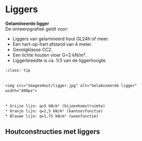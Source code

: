 # Liggers

**Gelamineerde ligger**  
De ontwerpgrafiek geldt voor:

- Liggers van gelamineerd hout GL24h of meer.
- Een hart-op-hart afstand van 4 meter.
- Gevolgklasse CC2.
- Een lichte houten vloer G=2 kN/m².
- Liggerbreedte is ca. 1/3 van de liggerhoogte.


`````{admonition} Gelamineerde ligger
:class: tip


<img src="ImagesHout/ligger.jpg" alt="Gelamineerde ligger" width="400px">


* Grijze lijn: q=5 kN/m² (bijeenkomstruimte)
* Oranje lijn: q=2,5 kN/m² (kantoorfunctie)
* Blauwe lijn: q=1,75 kN/m² (woonfunctie)

`````

## Houtconstructies met liggers

<!DOCTYPE html>
<html lang="nl">
<head>
    <meta charset="UTF-8">
    <meta name="viewport" content="width=device-width, initial-scale=1.0">
    <style>
        /* Verwijder focusoutline van afbeeldingen */
        img:focus {
            outline: none;
        }
        
        /* Verwijder borders van de tabel en afbeeldingen */
        table, th, td {
            border: none;
        }
        
        table td img {
            border: none;
        }
    </style>
</head>
<body>

<div style="overflow-y: auto;">
    <table style="width: 100%; border-collapse: collapse;">
        <thead style="position: sticky; top: 0; background-color: #f2f2f2;">
            <tr>
                <th></th>
                <th colspan="2">Rechte ligger (eventueel met toog)</th>
                <th></th>
            </tr>
        </thead>
        <tbody>
            <tr>
                <td></td>
                <td colspan="2"><img src="ImagesHout/2.3.1houtconstructies_rechte_ligger_toog_1.png" alt="rechte ligger"></td>
                <td><strong>gezaagde balken</strong><br>l=2 tot 6m<br>h=l/15 à l/20 <br> <strong>gelamineerd hout</strong><br>l=6 à 30m<br>h.o.h<5m<br>h=l/17<br>h.o.h=5-8m<br>h=l/16</td>
            </tr>
            <tr>
                <td>Verschijningsvormen</td>
                <td><img src="ImagesHout/AfbeeldingenHoutOntwerpen_Tekengebied1.png" alt="1" class="bg-primary" width="200px"></td>
                <td><img src="ImagesHout/AfbeeldingenHoutOntwerpen-02.png" alt="2" class="bg-primary" width="200px"></td>
                <td><img src="ImagesHout/AfbeeldingenHoutOntwerpen-03.png" alt="3" class="bg-primary" width="200px"></td>
            </tr>
            <tr>
                <td>Details</td>
                <td><img src="ImagesHout/AfbeeldingenHoutOntwerpen-04.png" alt="4" class="bg-primary" width="200px"></td>
                <td><img src="ImagesHout/AfbeeldingenHoutOntwerpen-05.png" alt="5" class="bg-primary" width="200px"></td>
                <td><img src="ImagesHout/AfbeeldingenHoutOntwerpen-06.png" alt="6" class="bg-primary" width="200px"></td>
            </tr>
            <tr>
                <td></td>
                <td>oplegging op betonnen wand</td>
                <td>oplegging op stalen kolom</td>
                <td>oplegging op een dubbelen houten kolom (op een blok)</td>
            </tr>
        </tbody>
    </table>
</div>

</body>
</html>


<div style="overflow-y: auto;">
    <table style="width: 100%; border-collapse: collapse;">
        <thead style="position: sticky; top: 0; background-color: #f2f2f2;">
            <tr>
                <th></th>
                <th colspan="2">Rechte ligger (eventueel met toog)</th>
                <th></th>
            </tr>
        </thead>
        <tbody>
            <tr>
                <td></td>
                <td colspan="2"><img src="ImagesHout/2.3.1houtconstructies_rechte_ligger_toog_1.png" alt="rechte ligger"></td>
                <td><strong>gezaagde balken</strong><br>l=2 tot 6m<br>h=l/15 à l/20 <br> <strong>gelamineerd hout</strong><br>l=6 à 30m<br>h.o.h<5m<br>h=l/17<br>h.o.h=5-8m<br>h=l/16</td>
            </tr>
            <tr>
                <td>Verschijningsvormen</td>
                <td><img src="ImagesHout/AfbeeldingenHoutOntwerpen_Tekengebied1.png" alt="1" class="bg-primary" width="200px"></td>
                <td><img src="ImagesHout/AfbeeldingenHoutOntwerpen-02.png" alt="2" class="bg-primary" width="200px"></td>
                <td><img src="ImagesHout/AfbeeldingenHoutOntwerpen-03.png" alt="3" class="bg-primary" width="200px"></td>
            </tr>
            <tr>
                <td>Details</td>
                <td><img src="ImagesHout/AfbeeldingenHoutOntwerpen-04.png" alt="4" class="bg-primary" width="200px"></td>
                <td><img src="ImagesHout/AfbeeldingenHoutOntwerpen-05.png" alt="5" class="bg-primary" width="200px"></td>
                <td><img src="ImagesHout/AfbeeldingenHoutOntwerpen-06.png" alt="6" class="bg-primary" width="200px"></td>
            </tr>
            <tr>
                <td></td>
                <td>oplegging op betonnen wand</td>
                <td>oplegging op stalen kolom</td>
                <td>oplegging op een dubbelen houten kolom (op een blok)</td>
            </tr>
        </tbody>
    </table>
</div>


<br>


<div style="overflow-y: auto;">
    <table style="width: 100%; border-collapse: collapse;">
        <thead style="position: sticky; top: 0; background-color: #f2f2f2;">
            <tr>
                <th></th>
                <th colspan="2">Rechte ligger (eventueel met overstek)</th>
                <th></th>
            </tr>
        </thead>
        <tbody>
            <tr>
                <td></td>
                <td colspan="2"><img src="ImagesHout/2.3.1houtconstructies_rechte_ligger_overstek_1.png" alt="rechte ligger"></td>
                <td><strong>gelamineerd hout</strong><br>l=6 tot 30m <br> h.o.h.=3,6 à 5,4 <br> a=0,25 · l <br> h=l/16 à l/21 <br> h.o.h.=3 à 5m <br> a=0,4 · l <br> h=l/18 à l/24</td>
            </tr>
            <tr>
                <td>Verschijningsvormen</td>
                <td><img src="ImagesHout/AfbeeldingenHoutOntwerpen_Tekengebied1kopie.png" alt="1" class="bg-primary" width="200px"></td>
                <td><img src="ImagesHout/AfbeeldingenHoutOntwerpen-08.png" alt="2" class="bg-primary" width="200px"></td>
                <td><img src="ImagesHout/AfbeeldingenHoutOntwerpen-09.png" alt="3" class="bg-primary" width="200px"></td>
            </tr>
            <tr>
                <td>Details</td>
                <td><img src="ImagesHout/AfbeeldingenHoutOntwerpen-10.png" alt="4" class="bg-primary" width="200px"></td>
                <td><img src="ImagesHout/AfbeeldingenHoutOntwerpen-11.png" alt="5" class="bg-primary" width="200px"></td>
                <td><img src="ImagesHout/AfbeeldingenHoutOntwerpen-12.png" alt="6" class="bg-primary" width="200px"></td>
            </tr>
            <tr>
                <td></td>
                <td>oplegging gordingen op hoofdligger, Z stalen</td>
                <td>dubbele ligger op een dubbele houten kolom, gebout</td>
                <td>ligger op houten kolom, ingefreesde stalen plaat en oplegplaat, gebout</td>
            </tr>
        </tbody>
    </table>
</div>


<br>


<div style="overflow-y: auto;">
    <table style="width: 100%; border-collapse: collapse;">
        <thead style="position: sticky; top: 0; background-color: #f2f2f2;">
            <tr>
                <th></th>
                <th colspan="2">zadeldak ligger met hellende bovenrand (gelamineerd)</th>
                <th></th>
            </tr>
        </thead>
        <tbody>
            <tr>
                <td></td>
                <td colspan="2"><img src="ImagesHout/2.3.1houtconstructies_zadeldaklikker_rand_1.png" alt="rechte ligger"></td>
                <td><strong>gelamineerd hout</strong><br>l=6 tot 30m <br> h<sub>1</sub>=l/14 à l/18 <br> h<sub>2</sub>=l/18 à l/22</td>
            </tr>
            <tr>
                <td>Verschijningsvormen</td>
                <td><img src="ImagesHout/AfbeeldingenHoutOntwerpen_Tekengebied1kopie2.png" alt="1" class="bg-primary" width="200px"></td>
                <td><img src="ImagesHout/AfbeeldingenHoutOntwerpen-14.png" alt="2" class="bg-primary" width="200px"></td>
                <td><img src="ImagesHout/AfbeeldingenHoutOntwerpen-15.png" alt="3" class="bg-primary" width="200px"></td>
            </tr>
            <tr>
                <td>Details</td>
                <td><img src="ImagesHout/AfbeeldingenHoutOntwerpen-16.png" alt="4" class="bg-primary" width="200px"></td>
                <td><img src="ImagesHout/AfbeeldingenHoutOntwerpen-17.png" alt="5" class="bg-primary" width="200px"></td>
                <td><img src="ImagesHout/AfbeeldingenHoutOntwerpen-18.png" alt="6" class="bg-primary" width="200px"></td>
            </tr>
            <tr>
                <td></td>
                <td>ligger op wand, gelaste stalen oplegging</td>
                <td>verbinding ligger-dubbele kolom, gebout</td>
                <td>ligger-ligger verbinding doorgaande ligger, stalen schoen (gerberligger)</td>
            </tr>
            <tr>
                <td>Toelichting</td>
                <td>de bovenranden moeten zijdelings worden gesteund</td>
                <td></td>
                <td></td>
            </tr>
        </tbody>
    </table>
</div>


<br>


<div style="overflow-y: auto;">
    <table style="width: 100%; border-collapse: collapse;">
        <thead style="position: sticky; top: 0; background-color: #f2f2f2;">
            <tr>
                <th></th>
                <th colspan="2">zadeldak ligger met hellende of gebogen boven- en onderrand (gelamineerd)</th>
                <th></th>
            </tr>
        </thead>
        <tbody>
            <tr>
                <td></td>
                <td colspan="2"><img src="ImagesHout/2.3.1houtconstructies_zadeldaklikker_randen_1.png" alt="rechte ligger"></td>
                <td><strong>gelamineerd hout</strong><br> l=7 tot 40m <br> h.o.h.=5 à 7m <br> h=l/14 à l/18<br> f=l/5 à l/10 <br> r>6m</td>
            </tr>
            <tr>
                <td>Verschijningsvormen</td>
                <td><img src="ImagesHout/AfbeeldingenHoutOntwerpen_Tekengebied1kopie3.png" alt="1" class="bg-primary" width="200px"></td>
                <td><img src="ImagesHout/AfbeeldingenHoutOntwerpen-20.png" alt="2" class="bg-primary" width="200px"></td>
                <td><img src="ImagesHout/AfbeeldingenHoutOntwerpen-21.png" alt="3" class="bg-primary" width="200px"></td>
            </tr>
            <tr>
                <td>Details</td>
                <td><img src="ImagesHout/AfbeeldingenHoutOntwerpen-22.png" alt="4" class="bg-primary" width="200px"></td>
                <td><img src="ImagesHout/AfbeeldingenHoutOntwerpen-23.png" alt="5" class="bg-primary" width="200px"></td>
                <td><img src="ImagesHout/AfbeeldingenHoutOntwerpen-24.png" alt="6" class="bg-primary" width="200px"></td>
            </tr>
            <tr>
                <td></td>
                <td>ligger-kolom verbinding, genagelde platen</td>
                <td>oplegging op wand, zuiver scharnier, met slobgat, geschroefde stalen plaat</td>
                <td>gording-hoofdligger verbinding middels stalen schoen. belasting afdracht bovenop hoofdligger</td>
            </tr>
            <tr>
                <td>Toelichting</td>
                <td>De bovenranden moeten zijdelings worden gesteund <br> <strong>LET OP</strong>: Door de gebogen vorm van de ligger ontstaan er trekspanningen loodrecht op de houtvezels: Kans op scheuren</td>
                <td></td>
                <td></td>
            </tr>
        </tbody>
    </table>
</div>


<br>


<div style="overflow-y: auto;">
    <table style="width: 100%; border-collapse: collapse;">
        <thead style="position: sticky; top: 0; background-color: #f2f2f2;">
            <tr>
                <th></th>
                <th colspan="2">ligger op meerdere steupunten</th>
                <th></th>
            </tr>
        </thead>
        <tbody>
            <tr>
                <td></td>
                <td colspan="2"><img src="ImagesHout/2.3.1houtconstructies_ligger_steunpunten_1.png" alt="rechte ligger"></td>
                <td><strong>gelamineerd hout</strong><br> l=6 tot 30m <br> h.o.h. (<)5m <br> h=l/34 <br> h.o.h.=5 à 8m <br> h=l/30</td>
            </tr>
            <tr>
                <td>Verschijningsvormen</td>
                <td><img src="ImagesHout/AfbeeldingenHoutOntwerpen_Tekengebied1kopie4.png" alt="1" class="bg-primary" width="200px"></td>
                <td><img src="ImagesHout/AfbeeldingenHoutOntwerpen-26.png" alt="2" class="bg-primary" width="200px"></td>
                <td><strong>vakwerkliggers gelamineerd hout</strong><br> l=10 tot 80m <br> h.o.h.=2 à 5m <br> h=l/16 à l/18</strong></td>
            </tr>
            <tr>
                <td>Details</td>
                <td><img src="ImagesHout/AfbeeldingenHoutOntwerpen-27.png" alt="4" class="bg-primary" width="200px"></td>
                <td><img src="ImagesHout/AfbeeldingenHoutOntwerpen-28.png" alt="5" class="bg-primary" width="200px"></td>
                <td><img src="ImagesHout/AfbeeldingenHoutOntwerpen-29.png" alt="6" class="bg-primary" width="200px"></td>
            </tr>
            <tr>
                <td></td>
                <td>ligger-ligger verbinding, ingefreesde stalen plaat</td>
                <td>oplegging voor zware lasten, gelast</td>
                <td>verbinding in vakwerk (en kolom) m.b.v. koppelplaat, ingefreesd, stiften</td>
            </tr>
            <tr>
                <td>Toelichting</td>
                <td>De bovenranden moeten zijdelings worden gesteund</td>
                <td></td>
                <td></td>
            </tr>
        </tbody>
    </table>
</div>


<br>


<div style="overflow-y: auto;">
    <table style="width: 100%; border-collapse: collapse;">
        <thead style="position: sticky; top: 0; background-color: #f2f2f2;">
            <tr>
                <th></th>
                <th colspan="2">rechte vakwerkligger</th>
                <th></th>
            </tr>
        </thead>
        <tbody>
            <tr>
                <td></td>
                <td colspan="2"><img src="ImagesHout/2.3.1houtconstructies_rechte_vakwerkligger_1.png" alt="rechte ligger"></td>
                <td><strong>gezaagd hout</strong><br> l=5 tot 25m <br> h.o.h.=2,5 à 6m <br> h=l/10 à l/14 <br> <br> <strong>gelamineerd hout</strong> <br> l=20 tot 80m <br> h.o.h.=2,5 à 6m <br> h=l/10 à l/15 </td>
            </tr>
            <tr>
                <td>Verschijningsvormen</td>
                <td><img src="ImagesHout/AfbeeldingenHoutOntwerpen_Tekengebied1kopie5.png" alt="1" class="bg-primary" width="200px"></td>
                <td><img src="ImagesHout/AfbeeldingenHoutOntwerpen-31.png" alt="2" class="bg-primary" width="200px"></td>
                <td><img src="ImagesHout/AfbeeldingenHoutOntwerpen-32.png" alt="4" class="bg-primary" width="200px"></td>
            </tr>
            <tr>
                <td>Details</td>
                <td><img src="ImagesHout/AfbeeldingenHoutOntwerpen-33.png" alt="4" class="bg-primary" width="200px"></td>
                <td><img src="ImagesHout/AfbeeldingenHoutOntwerpen-34.png" alt="5" class="bg-primary" width="200px"></td>
                <td><img src="ImagesHout/AfbeeldingenHoutOntwerpen-35.png" alt="6" class="bg-primary" width="200px"></td>
            </tr>
            <tr>
                <td></td>
                <td>verbinding trekstaven (stalen strip), onderrand en drukstaaf (koppelplaat)</td>
                <td>verbinding onderrand en diagonalen, geschroevde stalen platen, stalen as</td>
                <td>verbinding onderrand en diagonalen, geschroevde stalen platen, stalen</td>
            </tr>
            <tr>
                <td>Toelichting</td>
                <td>De (gedrukte) bovenranden moeten zijdelings worden gesteund bij alle vakwerken. Bij vakwerken van het type 1 moet ook de onderrand zijdelings worden gesteund omdat de trekband weg kan klappen.</td>
                <td></td>
                <td></td>
            </tr>
        </tbody>
    </table>
</div>


<br>


<div style="overflow-y: auto;">
    <table style="width: 100%; border-collapse: collapse;">
        <thead style="position: sticky; top: 0; background-color: #f2f2f2;">
            <tr>
                <th></th>
                <th colspan="2">driehoekig- en trapeziumvormig vakwerk</th>
                <th></th>
            </tr>
        </thead>
        <tbody>
            <tr>
                <td></td>
                <td colspan="2"><img src="ImagesHout/2.3.1houtconstructies_trapezium_vakwerk_1.png" alt="rechte ligger"></td>
                <td><strong>gelamineerd hout</strong><br> l=7,5 tot 30m <br> h.o.h.=3 à 7m <br> h=l/10 à l/15</td>
            </tr>
            <tr>
                <td>Verschijningsvormen</td>
                <td><img src="ImagesHout/AfbeeldingenHoutOntwerpen_Tekengebied1kopie6.png" alt="1" class="bg-primary" width="200px"></td>
                <td><img src="ImagesHout/AfbeeldingenHoutOntwerpen-37.png" alt="2" class="bg-primary" width="200px"></td>
                <td><strong>zadeldak gelamineerd hout</strong><br> l=7,5 tot 35m <br> h.o.h.=4 tot 10m <br> h=l/12</td>
            </tr>
            <tr>
                <td>Details</td>
                <td><img src="ImagesHout/AfbeeldingenHoutOntwerpen-38.png" alt="4" class="bg-primary" width="200px"></td>
                <td><img src="ImagesHout/AfbeeldingenHoutOntwerpen-39.png" alt="5" class="bg-primary" width="200px"></td>
                <td><img src="ImagesHout/AfbeeldingenHoutOntwerpen-40.png" alt="6" class="bg-primary" width="200px"></td>
            </tr>
            <tr>
                <td>Toelichting</td>
                <td>De bovenranden moeten zijdelings worden gesteund</td>
                <td></td>
                <td></td>
            </tr>
        </tbody>
    </table>
</div>


<br>


<div style="overflow-y: auto;">
    <table style="width: 100%; border-collapse: collapse;">
        <thead style="position: sticky; top: 0; background-color: #f2f2f2;">
            <tr>
                <th></th>
                <th colspan="2">onderspannen ligger</th>
                <th></th>
            </tr>
        </thead>
        <tbody>
            <tr>
                <td></td>
                <td colspan="2"><img src="ImagesHout/2.3.1houtconstructies_onderspannen_ligger_1.png" alt="rechte ligger"></td>
                <td><strong>gelamineerd hout</strong> <br> l=8 tot 80m <br> h=l/15 à 1/20 </td>
            </tr>
            <tr>
                <td>Verschijningsvormen</td>
                <td><img src="ImagesHout/AfbeeldingenHoutOntwerpen_Tekengebied1kopie7.png" alt="1" class="bg-primary" width="200px"></td>
                <td><img src="ImagesHout/AfbeeldingenHoutOntwerpen-42.png" alt="2" class="bg-primary" width="200px"></td>
                <td><img src="ImagesHout/AfbeeldingenHoutOntwerpen-43.png" alt="4" class="bg-primary" width="200px"></td>
            </tr>
            <tr>
                <td>Details</td>
                <td><img src="ImagesHout/AfbeeldingenHoutOntwerpen-44.png" alt="4" class="bg-primary" width="200px"></td>
                <td><img src="ImagesHout/AfbeeldingenHoutOntwerpen-45.png" alt="5" class="bg-primary" width="200px"></td>
                <td><img src="ImagesHout/AfbeeldingenHoutOntwerpen-46.png" alt="6" class="bg-primary" width="200px"></td>
            </tr>
            <tr>
                <td></td>
                <td>trekband bij de oplegging</td>
                <td>aansluiting trekstaven en drukstaaf, ingefreesde gelaste platen</td>
                <td>aansluiting trekstaven diagonalen, koppelplaat, stiften</td>
            </tr>
            <tr>
                <td>Toelichting</td>
                <td>De bovenranden moeten zijdelings worden gesteund. Ook moet de onderrand zijdelings worden gesteund, of in de bovenrand worden ingeklemd omdat de trekband anders weg kan klappen.</td>
                <td></td>
                <td></td>
            </tr>
        </tbody>
    </table>
</div>


<br>


<div style="overflow-y: auto;">
    <table style="width: 100%; border-collapse: collapse;">
        <thead style="position: sticky; top: 0; background-color: #f2f2f2;">
            <tr>
                <th></th>
                <th colspan="2">portaalspant</th>
                <th></th>
            </tr>
        </thead>
        <tbody>
            <tr>
                <td></td>
                <td colspan="2"><img src="ImagesHout/2.3.1houtconstructies_portaalspant_1.png" alt="rechte ligger"></td>
                <td><strong>gelamineerd hout</strong> <br> l=10 tot 40m <br> h.o.h.=4 à 8m <br> h=l/15 à l/23</td>
            </tr>
            <tr>
                <td>Verschijningsvormen</td>
                <td><img src="ImagesHout/AfbeeldingenHoutOntwerpen_Tekengebied1kopie8.png" alt="1" class="bg-primary" width="200px"></td>
                <td><img src="ImagesHout/AfbeeldingenHoutOntwerpen-48.png" alt="2" class="bg-primary" width="200px"></td>
            </tr>
            <tr>
                <td>Details</td>
                <td><img src="ImagesHout/AfbeeldingenHoutOntwerpen-49.png" alt="4" class="bg-primary" width="200px"></td>
                <td><img src="ImagesHout/AfbeeldingenHoutOntwerpen-50.png" alt="5" class="bg-primary" width="200px"></td>
                <td><img src="ImagesHout/AfbeeldingenHoutOntwerpen-51.png" alt="6" class="bg-primary" width="200px"></td>
            </tr>
            <tr>
                <td></td>
                <td>kolom-vloer oplegging, hoekprofielen met opgelaste achterplaat, gebout</td>
                <td>momentvaste verbinding ligger kolom, stiften</td>
                <td>akolom-vloer oplegging, ingestorte beugels, gebout</td>
            </tr>
            <tr>
                <td>Toelichting</td>
                <td>Deze vloerverbinding is enkel geschikt voor kleine spatkrachten</td>
                <td></td>
                <td></td>
            </tr>
        </tbody>
    </table>
</div>


<br>


<div style="overflow-y: auto;">
    <table style="width: 100%; border-collapse: collapse;">
        <thead style="position: sticky; top: 0; background-color: #f2f2f2;">
            <tr>
                <th></th>
                <th colspan="2">drie scharnieren spant (rechte ligger)</th>
                <th></th>
            </tr>
        </thead>
        <tbody>
            <tr>
                <td></td>
                <td colspan="2"><img src="ImagesHout/2.3.1houtconstructies_drie_scharnieren_1.png" alt="rechte ligger"></td>
                <td><strong>gelamineerd hout, zonder trekband</strong> <br> l=15 tot 50m <br> f=l/3 <br> h.o.h.=5 à 8m <br> h=l/30 à l/50 <br> <br> <strong>gelamineerd hout, met trekband</strong> <br> l=15 à 50m <br> f=l/6 <br> h.o.h.=5 à 8m <br> h=l/30 à l/50</td>
            </tr>
            <tr>
                <td>Verschijningsvormen</td>
                <td><img src="ImagesHout/AfbeeldingenHoutOntwerpen_Tekengebied1kopie9.png" alt="1" class="bg-primary" width="200px"></td>
                <td><img src="ImagesHout/AfbeeldingenHoutOntwerpen-53.png" alt="2" class="bg-primary" width="200px"></td>
            </tr>
            <tr>
                <td>Details</td>
                <td><img src="ImagesHout/AfbeeldingenHoutOntwerpen-54.png" alt="4" class="bg-primary" width="200px"></td>
                <td><img src="ImagesHout/AfbeeldingenHoutOntwerpen-55.png" alt="5" class="bg-primary" width="200px"></td>
                <td><img src="ImagesHout/AfbeeldingenHoutOntwerpen-56.png" alt="6" class="bg-primary" width="200px"></td>
            </tr>
            <tr>
                <td></td>
                <td>eenvoudige vloeroplegging, betonnen voet met elastomeer</td>
                <td>aansluiting dubbele trekband, oplegging op dubbele kolom</td>
                <td>kolom-vloer oplegging op betonnen voet, ingestorte beugels, geschroefde plaat</td>
            </tr>
            <tr>
                <td>Toelichting</td>
                <td>Deze verbinding is enkel geschikt voor kleine spatkrachten</td>
                <td></td>
                <td></td>
            </tr>
        </tbody>
    </table>
</div>


<br>


<div style="overflow-y: auto;">
    <table style="width: 100%; border-collapse: collapse;">
        <thead style="position: sticky; top: 0; background-color: #f2f2f2;">
            <tr>
                <th></th>
                <th colspan="2">drie scharnieren spant (gebogen/geknikt spantbeen)</th>
                <th></th>
            </tr>
        </thead>
        <tbody>
            <tr>
                <td></td>
                <td colspan="2"><img src="ImagesHout/2.3.1houtconstructies_drie_scharnieren_gebogen_1.png" alt="rechte ligger"></td>
                <td><strong>spant met geknikte hoeken</strong> <br> l=15 tot 50m <br> <alpha> <approx> 20<sup><circ></sup> <br> h.o.h.=4 à 5m <br> h<sub>knik</sub> = (l+g)/28 <br> h<sub>voet</sub> = 0,4 <cdot> h<sub>knik</sub></td>
            </tr>
            <tr>
                <td>Verschijningsvormen</td>
                <td><img src="ImagesHout/AfbeeldingenHoutOntwerpen_Tekengebied1kopie10.png" alt="1" class="bg-primary" width="200px"></td>
                <td><img src="ImagesHout/AfbeeldingenHoutOntwerpen-58.png" alt="2" class="bg-primary" width="200px"></td>
                <td><strong>spant met gebogen hoeken</strong> <br> l=15 tot 50m <br> <alpha> <approx> 20<sup><circ></sup> <br> h.o.h.=4 à 5m <br> h<sub>knik</sub> = (l+g)/28 <br> h<sub>voet</sub> = 0,4 <cdot> h<sub>knik</sub></td>
            </tr>
            <tr>
                <td>Details</td>
                <td><img src="ImagesHout/AfbeeldingenHoutOntwerpen-59.png" alt="4" class="bg-primary" width="200px"></td>
                <td><img src="ImagesHout/AfbeeldingenHoutOntwerpen-60.png" alt="5" class="bg-primary" width="200px"></td>
                <td><img src="ImagesHout/AfbeeldingenHoutOntwerpen-61.png" alt="6" class="bg-primary" width="200px"></td>
            </tr>
            <tr>
                <td></td>
                <td>nokverbinding met trek zekering, ingefreesd I-profiel</td>
                <td>nokverbinding, gebout</td>
                <td>oplegging kolom op betonnen voet, gelaste stalen plaat</td>
            </tr>
            <tr>
                <td>Toelichting</td>
                <td>Deze verbinding is enkel geschikt voor kleine spatkrachten</td>
                <td></td>
                <td></td>
            </tr>
        </tbody>
    </table>
</div>


<br>


<div style="overflow-y: auto;">
    <table style="width: 100%; border-collapse: collapse;">
        <thead style="position: sticky; top: 0; background-color: #f2f2f2;">
            <tr>
                <th></th>
                <th colspan="2">boogspant (massieve en vakwerk ligger)</th>
                <th></th>
            </tr>
        </thead>
        <tbody>
            <tr>
                <td></td>
                <td colspan="2"><img src="ImagesHout/2.3.1houtconstructies_boogspant_1.png" alt="rechte ligger"></td>
                <td><strong>gelamineerd hout</strong> <br> l=20 tot 100m <br> f=l/5 à l/7 <br> h.o.h. (<)5m <br> h=l/45 <br> h.o.h.=5 tot 9m <br> h=l/40</td>
            </tr>
            <tr>
                <td>Verschijningsvormen</td>
                <td><img src="ImagesHout/AfbeeldingenHoutOntwerpen_Tekengebied1kopie10.png" alt="1" class="bg-primary" width="200px"></td>
                <td><img src="ImagesHout/AfbeeldingenHoutOntwerpen-58.png" alt="2" class="bg-primary" width="200px"></td>
                <td><strong>vakwerk gelamineerd hout</strong> <br> l=50 tot 120m <br> f=l/5 à l/8 <br> h.o.h.=5 tot 10m <br> h=l/20 à h=l/40</td>
            </tr>
            <tr>
                <td>Details</td>
                <td><img src="ImagesHout/AfbeeldingenHoutOntwerpen-59.png" alt="4" class="bg-primary" width="200px"></td>
                <td><img src="ImagesHout/AfbeeldingenHoutOntwerpen-60.png" alt="5" class="bg-primary" width="200px"></td>
                <td><img src="ImagesHout/AfbeeldingenHoutOntwerpen-61.png" alt="6" class="bg-primary" width="200px"></td>
            </tr>
            <tr>
                <td></td>
                <td>nokverbinding, stalen schoenen (met pin)</td>
                <td>oplegging boogspant, gelaste stalen delen</td>
                <td>oplegging boogspant</td>
            </tr>
            <tr>
                <td>Toelichting</td>
                <td>Deze verbinding is enkel geschikt voor kleine spatkrachten</td>
                <td></td>
                <td></td>
            </tr>
        </tbody>
    </table>
</div>

